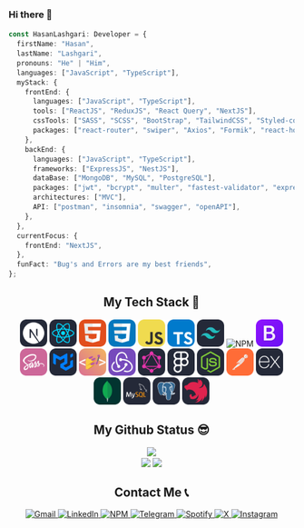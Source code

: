 ### Hi there 👋

```typescript
const HasanLashgari: Developer = {
  firstName: "Hasan",
  lastName: "Lashgari",
  pronouns: "He" | "Him",
  languages: ["JavaScript", "TypeScript"],
  myStack: {
    frontEnd: {
      languages: ["JavaScript", "TypeScript"],
      tools: ["ReactJS", "ReduxJS", "React Query", "NextJS"],
      cssTools: ["SASS", "SCSS", "BootStrap", "TailwindCSS", "Styled-components", "MUI"],
      packages: ["react-router", "swiper", "Axios", "Formik", "react-hook-form", "Recharts", "i18next", "RTK", "SWR"],
    },
    backEnd: {
      languages: ["JavaScript", "TypeScript"],
      frameworks: ["ExpressJS", "NestJS"],
      dataBase: ["MongoDB", "MySQL", "PostgreSQL"],
      packages: ["jwt", "bcrypt", "multer", "fastest-validator", "express-validation", "yup"],
      architectures: ["MVC"],
      API: ["postman", "insomnia", "swagger", "openAPI"],
    },
  },
  currentFocus: {
    frontEnd: "NextJS",
  },
  funFact: "Bug's and Errors are my best friends",
};
```

<div align="center">
  <h2 align="center" dir="auto">My Tech Stack 🚀</h2>
  <img src="https://github.com/tandpfun/skill-icons/raw/main/icons/NextJS-Dark.svg" width="48" title="Next" style="max-width: 100%;">
  <img src="https://github.com/tandpfun/skill-icons/raw/main/icons/React-Dark.svg" width="48" title="React" style="max-width: 100%;">
  <img src="https://github.com/tandpfun/skill-icons/raw/main/icons/HTML.svg" width="48" alt="HTML" style="max-width: 100%;">
  <img src="https://github.com/tandpfun/skill-icons/raw/main/icons/CSS.svg" width="48" alt="CSS" style="max-width: 100%;">
  <img src="https://github.com/tandpfun/skill-icons/raw/main/icons/JavaScript.svg" width="48" alt="JavaScript" style="max-width: 100%;">
  <img src="https://github.com/tandpfun/skill-icons/raw/main/icons/TypeScript.svg" width="48" title="TypeScript" style="max-width: 100%;">
  <img src="https://github.com/tandpfun/skill-icons/raw/main/icons/TailwindCSS-Dark.svg" width="48" title="TailWindCss" style="max-width: 100%;">
  <img src="https://github.com/tandpfun/skill-icons/raw/main/icons/Npm-Dark.svg" width="48" alt="NPM" style="max-width: 100%;">
  <img src="https://github.com/tandpfun/skill-icons/raw/main/icons/Bootstrap.svg" width="48" alt="BootStrap" style="max-width: 100%;">
  <img src="https://github.com/tandpfun/skill-icons/raw/main/icons/Sass.svg" width="48" title="Sass" style="max-width: 100%;">
  <img src="https://github.com/tandpfun/skill-icons/raw/main/icons/MaterialUI-Dark.svg" width="48" title="MUI" style="max-width: 100%;">
  <img src="https://github.com/tandpfun/skill-icons/raw/main/icons/StyledComponents.svg" width="48" title="StyledComponents" style="max-width: 100%;">
  <img src="https://github.com/tandpfun/skill-icons/raw/main/icons/Redux.svg" width="48" title="Redux" style="max-width: 100%;">
  <img src="https://github.com/tandpfun/skill-icons/raw/main/icons/GraphQL-Dark.svg" width="48" title="GraphQl" style="max-width: 100%;">
  <img src="https://github.com/tandpfun/skill-icons/raw/main/icons/Figma-Dark.svg" width="48" title="Figma" style="max-width: 100%;">
  <img src="https://github.com/tandpfun/skill-icons/blob/main/icons/NodeJS-Dark.svg" width="48" alt="NodeJS" style="max-width: 100%;" />
  <img src="https://github.com/tandpfun/skill-icons/blob/main/icons/Postman.svg" width="48" alt="Postman" style="max-width: 100%;" />
  <img src="https://github.com/tandpfun/skill-icons/blob/main/icons/ExpressJS-Dark.svg" width="48" alt="ExpressJS" style="max-width: 100%;" />
  <img src="https://github.com/tandpfun/skill-icons/blob/main/icons/MongoDB.svg" width="48" alt="MongoDB" style="max-width: 100%;" />
  <img src="https://github.com/tandpfun/skill-icons/blob/main/icons/MySQL-Dark.svg" width="48" alt="MySQL" style="max-width: 100%;" />
  <img src="https://github.com/tandpfun/skill-icons/blob/main/icons/PostgreSQL-Dark.svg" width="48" alt="PostgreSQL" style="max-width: 100%;" />
  <img src="https://github.com/tandpfun/skill-icons/blob/main/icons/NestJS-Dark.svg" width="48" alt="NestJS" style="max-width: 100%;" />
</div>

<div align="center">
  <h2 dir="auto">My Github Status 😎</h2>
  <div>
    <img src="https://visitcount.itsvg.in/api?id=hasanlashgari01&label=Profile%20Views&color=3&icon=5&prett" />
  </div>
  <div align="center">
    <img src="https://github-readme-stats.vercel.app/api?username=hasanlashgari01&layout=donut-vertical&theme=one_dark_pro" />
    <img src="https://github-readme-stats.vercel.app/api/top-langs/?username=hasanlashgari01&layout=donut-vertical&theme=one_dark_pro" />
  </div>
</div>

<div align="center">
  <h2 dir="auto">Contact Me 📞</h2>
  <a href="mailto:hasanlashgari.dev@gmail.com" rel="noopener noreferrer nofollow">
    <img src="https://camo.githubusercontent.com/71a0f4bfcf1f2220e2b1c246ac2ee681c47ee914d1c1f0e27a0e6c9ac2e9f134/68747470733a2f2f696d672e736869656c64732e696f2f62616467652f476d61696c2d4431343833363f7374796c653d666f722d7468652d6261646765266c6f676f3d676d61696c266c6f676f436f6c6f723d7768697465" alt="Gmail" data-canonical-src="https://img.shields.io/badge/Gmail-D14836?style=for-the-badge&amp;logo=gmail&amp;logoColor=white" style="max-width: 100%;">
  </a>
  <a href="https://www.linkedin.com/in/hasanlashgari01/" rel="nofollow">
    <img alt="LinkedIn" src="https://camo.githubusercontent.com/09df6df39e70e14300bb1fc94381d9350a584a355ef131ee1680d8c369ac57c1/68747470733a2f2f696d672e736869656c64732e696f2f62616467652f6c696e6b6564696e2d3239313436623f267374796c653d666f722d7468652d6261646765266c6f676f3d6c696e6b6564696e266c6f676f436f6c6f723d7768697465" data-canonical-src="https://img.shields.io/badge/linkedin-29146b?&amp;style=for-the-badge&amp;logo=linkedin&amp;logoColor=white" style="max-width: 100%;">
  </a>
  <a href="https://www.npmjs.com/~hasanlashgari" rel="nofollow">
    <img alt="NPM" src="https://camo.githubusercontent.com/0b97b9a113362b909ec1bd565bac89c72e4586b330f036928eee310b87e4c144/68747470733a2f2f696d672e736869656c64732e696f2f62616467652f4e504d2d6363303530353f267374796c653d666f722d7468652d6261646765266c6f676f3d4e504d266c6f676f436f6c6f723d7768697465" data-canonical-src="https://img.shields.io/badge/NPM-cc0505?&amp;style=for-the-badge&amp;logo=NPM&amp;logoColor=white" style="max-width: 100%;">
  </a>
  <a target="_blank" rel="noopener noreferrer nofollow" href="https://t.me/hasanlashgari01">
    <img src="https://camo.githubusercontent.com/afaa74bcd8ebafeffb8c818bfa55e4b4923498b32ccbb1189fcc170fd43b490c/68747470733a2f2f696d672e736869656c64732e696f2f62616467652f54656c656772616d2d3243413545303f7374796c653d666f722d7468652d6261646765266c6f676f3d74656c656772616d266c6f676f436f6c6f723d7768697465" alt="Telegram" data-canonical-src="https://img.shields.io/badge/Telegram-2CA5E0?style=for-the-badge&amp;logo=telegram&amp;logoColor=white" style="max-width: 100%;">
  </a>
  <a target="_blank" rel="noopener noreferrer nofollow" href="">
    <img src="https://camo.githubusercontent.com/415e08537b4b4210d948f078cce3105f5de75066a13304d7e2cd0eb78a59d383/68747470733a2f2f696d672e736869656c64732e696f2f62616467652f53706f746966792d3145443736303f7374796c653d666f722d7468652d6261646765266c6f676f3d73706f74696679266c6f676f436f6c6f723d7768697465" alt="Spotify" data-canonical-src="https://img.shields.io/badge/Spotify-1ED760?style=for-the-badge&amp;logo=spotify&amp;logoColor=white" style="max-width: 100%;">
  </a>
  <a target="_blank" rel="noopener noreferrer nofollow" href="https://twitter.com/hasanlashgari01">
    <img src="https://camo.githubusercontent.com/e7b7f5545e84dc5cd2f380455cc5f3fc5ed43458328bcf88782878011e4a41fb/68747470733a2f2f696d672e736869656c64732e696f2f62616467652f582d2532333030303030302e7376673f7374796c653d666f722d7468652d6261646765266c6f676f3d58266c6f676f436f6c6f723d7768697465" alt="X" data-canonical-src="https://img.shields.io/badge/X-%23000000.svg?style=for-the-badge&amp;logo=X&amp;logoColor=white" style="max-width: 100%;">
  </a>
  <a href="https://www.instagram.com/hasanlashgari01/" rel="nofollow">
    <img alt="Instagram" src="https://camo.githubusercontent.com/2353731675aa7567a9685ae24ecac6e449e75113783b4b7fdda94bb0bfeb74ed/68747470733a2f2f696d672e736869656c64732e696f2f62616467652f496e7374617267616d2d6533333831313f267374796c653d666f722d7468652d6261646765266c6f676f3d696e7374616772616d266c6f676f436f6c6f723d7768697465" data-canonical-src="https://img.shields.io/badge/Instargam-e33811?&amp;style=for-the-badge&amp;logo=instagram&amp;logoColor=white" style="max-width: 100%;">
  </a>
</div>
